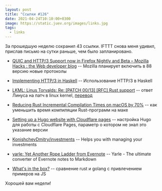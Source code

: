 ```yaml
---
layout: post
title: "Ссылки #126"
date: 2021-04-24T10:10:00+0300
image: https://static.juev.org/images/links.jpg
tags:
  - links
---
```

За прошедшую неделю сохранил 43 ссылки. IFTTT снова меня удивил, прислав письмо на сутки раньше, чем было запланировано.

* [QUIC and HTTP/3 Support now in Firefox Nightly and Beta – Mozilla Hacks : the Web developer blog](https://hacks.mozilla.org/2021/04/quic-and-http-3-support-now-in-firefox-nightly-and-beta) -- Mozilla планирует включить в 88 версию новые протоколы

* [Implementing HTTP/3 in Haskell](https://kazu-yamamoto.hatenablog.jp/entry/2020/06/09/155236) -- Использование HTTP/3 в Haskell

* [LKML: Linus Torvalds: Re: [PATCH 00/13] [RFC] Rust support](https://lkml.org/lkml/2021/4/14/1099) -- ответ Линуса на патч в linux kernel, [перевод](https://www.opennet.ru/opennews/art.shtml?num=54970)

* [Reducing Rust Incremental Compilation Times on macOS by 70%](https://jakedeichert.com/blog/reducing-rust-incremental-compilation-times-on-macos-by-70-percent/) -- как уменьшить время компиляции Rust-программ на маке

* [Setting up a Hugo website with Cloudflare pages](https://sysrant.com/posts/setting-up-a-hugo-website-with-cloudflare-pages/) -- настройка Hugo для работы с Cloudflare Pages, параметр о котором не знал это указание версии

* [KonishchevDmitry/investments](https://github.com/KonishchevDmitry/investments) -- Helps you with managing your investments

* [yarle: Yet Another Rope Ladder from Evernote](https://github.com/akosbalasko/yarle) -- Yarle - The ultimate converter of Evernote notes to Markdown

* [What's in the box?](https://fasterthanli.me/articles/whats-in-the-box) -- сравнение rust и golang с привлечением примеров на JS

Хорошей вам недели!
